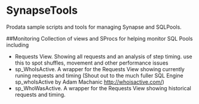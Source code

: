 # SynapseTools
Prodata sample scripts and tools for managing Synapse and SQLPools.


##Monitoring
Collection of views and SProcs for helping monitor SQL Pools including
* Requests View. 
Showing  all requests and an analysis of step timing. use this to spot shuffles, movement and other performance issues
* sp_WhoIsActive. A wrapper for the Requests View showing currently runing requests and timing
(Shout out to the much fuller SQL Engine sp_whoIsActive by Adam Machanic http://whoisactive.com/)
* sp_WhoWasActive. A wrapper for the Requests View showing historical requests and timing.


